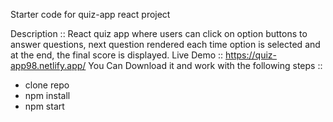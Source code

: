 Starter code for quiz-app react project


Description :: React quiz app where users can click on option buttons to answer questions, next question rendered each time option is selected and at the end, the final score is displayed.
Live Demo ::  https://quiz-app98.netlify.app/
You Can Download it and work with the following steps :: 
- clone repo
- npm install
- npm start


